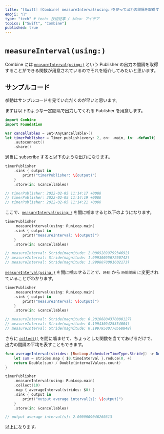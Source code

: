 ```yaml
---
title: "[Swift] [Combine] measureInterval(using:)を使って出力の間隔を取得する"
emoji: "🌾"
type: "tech" # tech: 技術記事 / idea: アイデア
topics: ["Swift", "Combine"]
published: true
---
```


# `measureInterval(using:) `

Combine には [`measureInterval(using:)`](https://developer.apple.com/documentation/combine/fail/measureinterval(using:options:)) という Publisher の出力の間隔を取得することができる関数が用意されているのでそれを紹介してみたいと思います。

## サンプルコード

挙動はサンプルコードを見ていただくのが早いと思います。

まずは以下のような一定間隔で出力してくれる Publisher を用意します。

```swift
import Combine
import Foundation

var cancellables = Set<AnyCancellable>()
let timerPublisher = Timer.publish(every: 2, on: .main, in: .default)
    .autoconnect()
    .share()
```

適当に subscribe すると以下のような出力になります。

```swift
timerPublisher
    .sink { output in
        print("timerPublisher: \(output)")
    }
    .store(in: &cancellables)

// timerPublisher: 2022-02-05 11:14:17 +0000
// timerPublisher: 2022-02-05 11:14:19 +0000
// timerPublisher: 2022-02-05 11:14:21 +0000
```

ここで、[`measureInterval(using:)`](https://developer.apple.com/documentation/combine/fail/measureinterval(using:options:)) を間に噛ませると以下のようになります。

```swift
timerPublisher
    .measureInterval(using: RunLoop.main)
    .sink { output in
        print("measureInterval: \(output)")
    }
    .store(in: &cancellables)

// measureInterval: Stride(magnitude: 2.0009289979934692)
// measureInterval: Stride(magnitude: 1.9993009567260742)
// measureInterval: Stride(magnitude: 1.9998070001602173)
```

[`measureInterval(using:)`](https://developer.apple.com/documentation/combine/fail/measureinterval(using:options:)) を間に噛ませることで、`時刻` から `時間間隔` に変更されていることがわかります。


```swift
timerPublisher
    .measureInterval(using: RunLoop.main)
    .sink { output in
        print("measureInterval: \(output)")
    }
    .store(in: &cancellables)

// measureInterval: Stride(magnitude: 0.20106804370880127)
// measureInterval: Stride(magnitude: 0.1994309425354004)
// measureInterval: Stride(magnitude: 0.19979500770568848)

```

さらに [`collect()`](https://developer.apple.com/documentation/combine/fail/collect(_:)) を間に噛ませて、ちょっとした関数を当ててあげるだけで、出力の間隔の平均を表すこともできます。

```swift
func averageInterval(strides: [RunLoop.SchedulerTimeType.Stride]) -> Double {
    let sum = strides.map { $0.timeInterval }.reduce(0, +)
    return Double(sum) / Double(intervalValues.count)
}

timerPublisher
    .measureInterval(using: RunLoop.main)
    .collect(10)
    .map { averageInterval(strides: $0) }
    .sink { output in
        print("output average interval(s): \(output)")
    }
    .store(in: &cancellables)

// output average interval(s): 2.0000609040260313
```

以上になります。